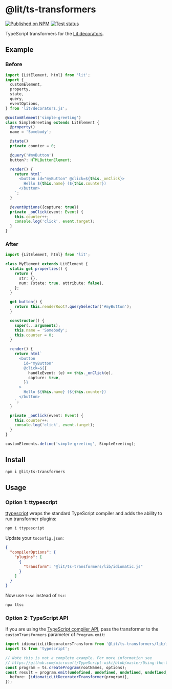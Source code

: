 # @lit/ts-transformers

[npm-img]: https://img.shields.io/npm/v/@lit/ts-transformers
[npm-href]: https://www.npmjs.com/package/@lit/ts-transformers
[test-img]: https://github.com/lit/lit/workflows/Tests/badge.svg?branch=master
[test-href]: https://github.com/lit/lit/actions?query=workflow%3ATests+branch%3Amaster+event%3Apush

[![Published on NPM][npm-img]][npm-href]
[![Test status][test-img]][test-href]

TypeScript transformers for the [Lit decorators](https://lit.dev/docs/components/decorators/).

## Example

### Before

```ts
import {LitElement, html} from 'lit';
import {
  customElement,
  property,
  state,
  query,
  eventOptions,
} from 'lit/decorators.js';

@customElement('simple-greeting')
class SimpleGreeting extends LitElement {
  @property()
  name = 'Somebody';

  @state()
  private counter = 0;

  @query('#myButton')
  button?: HTMLButtonElement;

  render() {
    return html`
      <button id="myButton" @click=${this._onClick}>
        Hello ${this.name} (${this.counter})
      </button>
    `;
  }

  @eventOptions({capture: true})
  private _onClick(event: Event) {
    this.counter++;
    console.log('click', event.target);
  }
}
```

### After

```ts
import {LitElement, html} from 'lit';

class MyElement extends LitElement {
  static get properties() {
    return {
      str: {},
      num: {state: true, attribute: false},
    };
  }

  get button() {
    return this.renderRoot?.querySelector('#myButton');
  }

  constructor() {
    super(...arguments);
    this.name = 'Somebody';
    this.counter = 0;
  }

  render() {
    return html`
      <button
        id="myButton"
        @click=${{
          handleEvent: (e) => this._onClick(e),
          capture: true,
        }}
      >
        Hello ${this.name} (${this.counter})
      </button>
    `;
  }

  private _onClick(event: Event) {
    this.counter++;
    console.log('click', event.target);
  }
}

customElements.define('simple-greeting', SimpleGreeting);
```

## Install

```sh
npm i @lit/ts-transformers
```

## Usage

### Option 1: ttypescript

[ttypescript](https://github.com/cevek/ttypescript) wraps the standard
TypeScript compiler and adds the ability to run transformer plugins:

```sh
npm i ttypescript
```

Update your `tsconfig.json`:

```json
{
  "compilerOptions": {
    "plugins": [
      {
        "transform": "@lit/ts-transformers/lib/idiomatic.js"
      }
    ]
  }
}
```

Now use `tssc` instead of `tsc`:

```sh
npx ttsc
```

### Option 2: TypeScript API

If you are using the [TypeScript compiler
API](https://github.com/microsoft/TypeScript-wiki/blob/master/Using-the-Compiler-API.md),
pass the transformer to the `customTransformers` parameter of `Program.emit`:

```ts
import idiomaticLitDecoratorsTransform from '@lit/ts-transformers/lib/idiomatic.js';
import ts from 'typescript';

// Note this is not a complete example. For more information see
// https://github.com/microsoft/TypeScript-wiki/blob/master/Using-the-Compiler-API.md
const program = ts.createProgram(rootNames, options);
const result = program.emit(undefined, undefined, undefined, undefined, {
  before: [idiomaticLitDecoratorTransformer(program)],
});
```
